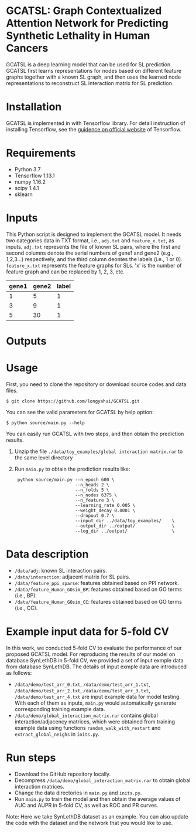 # GCATSL: Graph Contextualized Attention Network for Predicting Synthetic Lethality in Human Cancers
GCATSL is a deep learning model that can be used for SL prediction. GCATSL first learns representations for nodes based on different feature graphs together with a known SL graph, and then uses the learned node representations to reconstruct SL interaction matrix for SL prediction. 

# Installation
GCATSL is implemented in with Tensorflow library. For detail instruction of installing Tensorflow, see the [guidence on official website](https://www.tensorflow.org/install) of Tensorflow.

# Requirements
* Python 3.7
* Tensorflow 1.13.1
* numpy 1.16.2
* scipy 1.4.1
* sklearn

# Inputs
This Python script is designed to implement the GCATSL model. It needs two categories data in TXT format, i.e., `adj.txt` and `feature_x.txt`, as inputs. `adj.txt` represents the file of known SL pairs, where the first and second columns denote the serial numbers of gene1 and gene2 (e.g., 1,2,3...) respectively, and the third column deontes the labels (i.e., 1 or 0). `feature_x.txt` represents the feature graphs for SLs. 'x' is the number of feature graph and can be replaced by 1, 2, 3, etc. 


gene1|gene2|label
----|----|----|
1|5|1
3|9|1
5|30|1

# Outputs

# Usage
First, you need to clone the repository or download source codes and data files. 

    $ git clone https://github.com/longyahui/GCATSL.git
 
You can see the valid parameters for GCATSL by help option:

    $ python source/main.py --help

You can easily run GCATSL with two steps, and then obtain the prediction results.
1) Unzip the file `./data/toy_examples/global interaction matrix.rar` to the same level directory
2) Run `main.py` to obtain the prediction results like:

        python source/main.py --n_epoch 600 \
                              --n_heads 2 \
                              --n_folds 5 \
                              --n_nodes 6375 \
                              --n_feature 3 \
                              --learning_rate 0.005 \
                              --weight_decay 0.0001 \
                              --dropout 0.7 \
                              --input_dir ../data/toy_examples/    \
                              --output_dir ../output/              \
                              --log_dir ../output/                 \


# Data description
* `/data/adj`: known SL interaction pairs.
* `/data/interaction`: adjacent matrix for SL pairs.
* `/data/feature_ppi_sparse`: features obtained based on PPI network.
* `/data/feature_Human_GOsim_BP`: features obtained based on GO terms (i.e., BP).
* `/data/feature_Human_GOsim_CC`: features obtained based on GO terms (i.e., CC).

# Example input data for 5-fold CV
In this work, we conducted 5-fold CV to evaluate the performance of our proposed GCATSL model. For reproducing the results of our model on database SynLethDB in 5-fold CV, we provided a set of input exmple data from database SynLethDB. The details of input exmple data are introduced as follows:
* `/data/demo/test_arr_0.txt`, `/data/demo/test_arr_1.txt`, `/data/demo/test_arr_2.txt`, `/data/demo/test_arr_3.txt`, `/data/demo/test_arr_4.txt` are input example data for model testing. With each of them as inputs, `main.py` would automatically generate corresponding training example data.
* `/data/demo/global_interaction_matrix.rar` contains global interaction/adjacency matrices, which were obtained from training example data using functions `random_walk_with_restart` and `extract_global_neighs` in `inits.py`. 

# Run steps
* Download the GitHub repository locally. 
* Decompress `/data/demo/global_interaction_matrix.rar` to obtain global interaction matrices.
* Change the data directories in `main.py` and `inits.py`.
* Run `main.py` to train the model and then obtain the average values of AUC and AUPR in 5-fold CV, as well as ROC and PR curves.

Note: Here we take SynLethDB dataset as an example. You can also update the code with the dataset and the network that you would like to use. 

